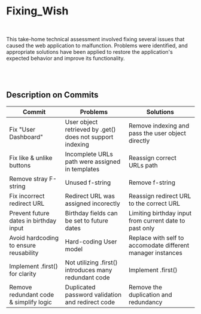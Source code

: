 # Fixing_Wish

<br>

This take-home technical assessment involved fixing several issues that caused the web application to malfunction.
Problems were identified, and appropriate solutions have been applied to restore the application's expected behavior and improve its functionality.

<br>
<br>

## Description on Commits

| Commit                                    | Problems                                                      | Solutions
|-------------------------------------------|---------------------------------------------------------------|-----------------------
| Fix "User Dashboard"                      | User object retrieved by .get() does not support indexing     | Remove indexing and pass the user object directly      
| Fix like & unlike buttons                 | Incomplete URLs path were assigned in templates               | Reassign correct URLs path
| Remove stray F-string                     | Unused f-string                                               | Remove f-string 
| Fix incorrect redirect URL                | Redirect URL was assigned incorectly                          | Reassign redirect URL to the correct URL
| Prevent future dates in birthday input    | Birthday fields can be set to future dates                    | Limiting birthday input from current date to past only
| Avoid hardcoding to ensure reusability    | Hard-coding User model                                        | Replace with self to accomodate different manager instances
| Implement .first() for clarity            | Not utilizing .first() introduces many redundant code         | Implement .first() 
| Remove redundant code & simplify logic    | Duplicated password validation and redirect code              | Remove the duplication and redundancy
